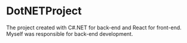 # DotNETProject

The project created with C#.NET for back-end and React for front-end. Myself was responsible for back-end development.
